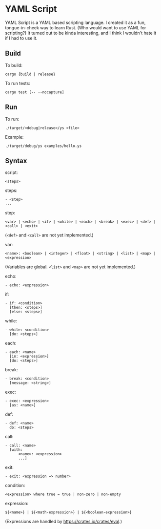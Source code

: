 # YAML Script

YAML Script is a YAML based scripting language. I created it as a fun, tongue-in-cheek way to learn Rust. (Who would want to use YAML for scripting?) It turned out to be kinda interesting, and I think I wouldn't hate it if I had to use it.


## Build

To build:

```
cargo {build | release}
```

To run tests:

```
cargo test [-- --nocapture]
```


## Run

To run:

```
./target/<debug|release>/ys <file>
```

Example:

```
./target/debug/ys examples/hello.ys
```


## Syntax

script:
```
<steps>
```

steps:
```
- <step>
...
```

step:
```
<var> | <echo> | <if> | <while> | <each> | <break> | <exec> | <def> | <call> | <exit>
```

(`<def>` and `<call>` are not yet implemented.)

var:
```
<name>: <boolean> | <integer> | <float> | <string> | <list> | <map> | <expression>
```

(Variables are global. `<list>` and `<map>` are not yet implemented.)

echo:
```
- echo: <expression>
```

if:
```
- if: <condition>
  [then: <steps>]
  [else: <steps>]
```

while:
```
- while: <condition>
  [do: <steps>]
```

each:
```
- each: <name>
  [in: <expression>]
  [do: <steps>]
```

break:
```
- break: <condition>
  [message: <string>]
```

exec:
```
- exec: <expression>
  [as: <name>]
```

def:
```
- def: <name>
  do: <steps>
```

call:
```
- call: <name>
  [with:
      <name>: <expression>
      ...]
```

exit:
```
- exit: <expression => number>
```

condition:
```
<expression> where true = true | non-zero | non-empty
```

expression:
```
${<name>} | ${<math-expression>} | ${<boolean-expression>}
```

(Expressions are handled by https://crates.io/crates/eval.)
